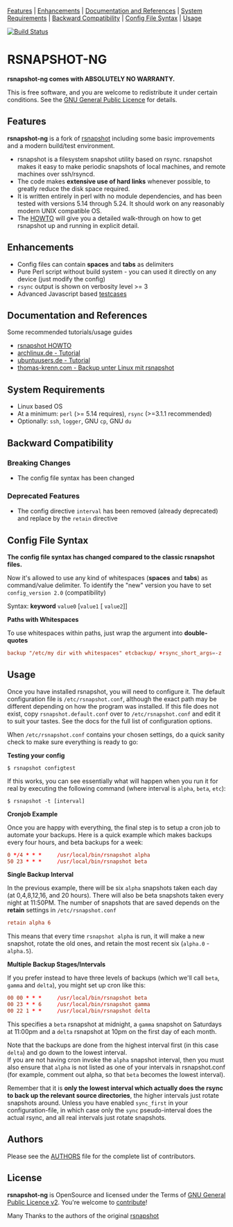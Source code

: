 [Features](#features) | 
[Enhancements](#enhancements) | 
[Documentation and References](#documentation-and-references) | 
[System Requirements](#system-requirements) | 
[Backward Compatibility](#backward-compatibility) | 
[Config File Syntax](#config-file-syntax) | 
[Usage](#usage)

[![Build Status](https://travis-ci.org/AenonDynamics/rsnapshot-ng.svg?branch=ng)](https://travis-ci.org/AenonDynamics/rsnapshot-ng)

RSNAPSHOT-NG
===============================================================================

**rsnapshot-ng comes with ABSOLUTELY NO WARRANTY.**

This is free software, and you are welcome to redistribute it under certain conditions. See the [GNU General Public Licence](LICENSE.txt) for details.

Features
----------------------------------------------------------------------------------

**rsnapshot-ng** is a fork of [rsnapshot](https://github.com/rsnapshot/rsnapshot) including some basic improvements and a modern build/test environment.

* rsnapshot is a filesystem snapshot utility based on rsync. rsnapshot makes it easy to make periodic snapshots of local machines, and remote machines over ssh/rsyncd.
* The code makes **extensive use of hard links** whenever possible, to greatly reduce the disk space required.
* It is written entirely in perl with no module dependencies, and has been tested with versions 5.14 through 5.24. It should work on any reasonably modern UNIX compatible OS.
* The [HOWTO](HOWTO.md) will give you a detailed walk-through on how to get rsnapshot up and running in explicit detail.

Enhancements
------------------------------------------------------

* Config files can contain **spaces** and **tabs** as delimiters
* Pure Perl script without build system - you can used it directly on any device (just modify the config)
* `rsync` output is shown on verbosity level >= 3
* Advanced Javascript based [testcases](test/README.md)

Documentation and References
--------------------------------------------------------------

Some recommended tutorials/usage guides

* [rsnapshot HOWTO](HOWTO.md)
* [archlinux.de - Tutorial](https://wiki.archlinux.de/title/Rsnapshot)
* [ubuntuusers.de - Tutorial](https://wiki.ubuntuusers.de/rsnapshot/)
* [thomas-krenn.com - Backup unter Linux mit rsnapshot](https://www.thomas-krenn.com/de/wiki/Backup_unter_Linux_mit_rsnapshot)


System Requirements
--------------------------------------------------------------

* Linux based OS
* At a minimum: `perl` (>= 5.14 requires), `rsync` (>=3.1.1 recommended)
* Optionally: `ssh`, `logger`, GNU `cp`, GNU `du`

Backward Compatibility
--------------------------------------------------------------

### Breaking Changes ###

* The config file syntax has been changed

### Deprecated Features ###

* The config directive `interval` has been removed (already deprecated) and replace by the `retain` directive

Config File Syntax
--------------------------------------------------------------

**The config file syntax has changed compared to the classic rsnapshot files.**

Now it's allowed to use any kind of whitespaces (**spaces** and **tabs**) as command/value delimiter. To identify the "new" version you have to set `config_version 2.0` (compatibility)

Syntax: **keyword** `value0` [`value1` [ `value2`]]

**Paths with Whitespaces**

To use whitespaces within paths, just wrap the argument into **double-quotes**

```conf
backup "/etc/my dir with whitespaces" etcbackup/ +rsync_short_args=-z
```

Usage
------------------------------------------------------

Once you have installed rsnapshot, you will need to configure it.
The default configuration file is `/etc/rsnapshot.conf`, although the exact path may be different depending on how the program was installed. 
If this file does not exist, copy `rsnapshot.default.conf` over to `/etc/rsnapshot.conf` and edit it to suit your tastes. 
See the docs for the full list of configuration options.

When `/etc/rsnapshot.conf` contains your chosen settings, do a quick sanity check to make sure everything is ready to go:

**Testing your config**

```terminal
$ rsnapshot configtest
```

If this works, you can see essentially what will happen when you run it for real by executing the following command (where interval is `alpha`, `beta`, `etc`):

```terminal
$ rsnapshot -t [interval]
```

**Cronjob Example**

Once you are happy with everything, the final step is to setup a cron job to automate your backups. 
Here is a quick example which makes backups every four hours, and beta backups for a week:

```conf
0 */4 * * *     /usr/local/bin/rsnapshot alpha
50 23 * * *     /usr/local/bin/rsnapshot beta
```

**Single Backup Interval**

In the previous example, there will be six `alpha` snapshots taken each day (at 0,4,8,12,16, and 20 hours). There will also
be beta snapshots taken every night at 11:50PM. The number of snapshots that are saved depends on the **retain** settings in `/etc/rsnapshot.conf`

```conf
retain alpha 6
```

This means that every time `rsnapshot alpha` is run, it will make a new snapshot, rotate the old ones, and retain the most recent six (`alpha.0` - `alpha.5`).

**Multiple Backup Stages/Intervals**

If you prefer instead to have three levels of backups (which we'll call `beta`, `gamma` and `delta`), you might set up cron like this:

```conf
00 00 * * *     /usr/local/bin/rsnapshot beta
00 23 * * 6     /usr/local/bin/rsnapshot gamma
00 22 1 * *     /usr/local/bin/rsnapshot delta
```

This specifies a `beta` rsnapshot at midnight, a `gamma` snapshot on Saturdays at 11:00pm and a `delta` rsnapshot at 10pm on the first day of each month.

Note that the backups are done from the highest interval first (in this case `delta`) and go down to the lowest interval.  
If you are not having cron invoke the `alpha` snapshot interval, then you must also ensure that `alpha` is not listed as one of
your intervals in rsnapshot.conf (for example, comment out alpha, so that `beta` becomes the lowest interval).

Remember that it is **only the lowest interval which actually does the rsync to back up the relevant source directories**, the higher
intervals just rotate snapshots around.  Unless you have enabled `sync_first` in your configuration-file, in which case only the `sync`
pseudo-interval does the actual rsync, and all real intervals just rotate snapshots.

Authors
--------------------------------------------------------

Please see the [AUTHORS](AUTHORS.md) file for the complete list of contributors.

License
-------

**rsnapshot-ng** is OpenSource and licensed under the Terms of [GNU General Public Licence v2](LICENSE.txt). You're welcome to [contribute](CONTRIBUTE.md)!

Many Thanks to the authors of the original [rsnapshot](https://github.com/rsnapshot/rsnapshot)